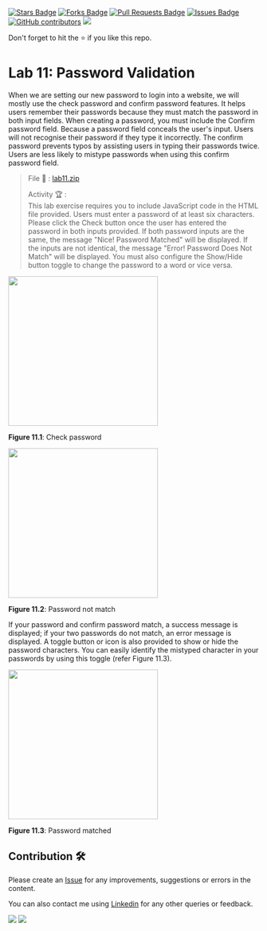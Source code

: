 <a href="https://github.com/drshahizan/learn-php/stargazers"><img src="https://img.shields.io/github/stars/drshahizan/learn-php" alt="Stars Badge"/></a>
<a href="https://github.com/drshahizan/learn-php/network/members"><img src="https://img.shields.io/github/forks/drshahizan/learn-php" alt="Forks Badge"/></a>
<a href="https://github.com/drshahizan/learn-php/pulls"><img src="https://img.shields.io/github/issues-pr/drshahizan/learn-php" alt="Pull Requests Badge"/></a>
<a href="https://github.com/drshahizan/learn-php/issues"><img src="https://img.shields.io/github/issues/drshahizan/learn-php" alt="Issues Badge"/></a>
<a href="https://github.com/drshahizan/learn-php/graphs/contributors"><img alt="GitHub contributors" src="https://img.shields.io/github/contributors/drshahizan/learn-php?color=2b9348"></a>
![](https://visitor-badge.glitch.me/badge?page_id=drshahizan/learn-php)

Don't forget to hit the :star: if you like this repo.

# Lab 11: Password Validation

When we are setting our new password to login into a website, we will mostly use the check password and confirm password features. It helps users remember their passwords because they must match the password in both input fields. When creating a password, you must include the Confirm password field. Because a password field conceals the user's input. Users will not recognise their password if they type it incorrectly. The confirm password prevents typos by assisting users in typing their passwords twice. Users are less likely to mistype passwords when using this confirm password field.

> File 📁 : [lab11.zip](./download/lab11.zip?raw=true)
> 
> Activity 🏆 :<br>
> This lab exercise requires you to include JavaScript code in the HTML file provided. Users must enter a password of at least six characters. Please click the Check button once the user has entered the password in both inputs provided. If both password inputs are the same, the message "Nice! Password Matched" will be displayed. If the inputs are not identical, the message "Error! Password Does Not Match" will be displayed. You must also configure the Show/Hide button toggle to change the password to a word or vice versa.
> 

<img src="./download/l11int-a.png" width="300" />

**Figure 11.1**: Check password

<img src="./download/l11int-b.png" width="300" />

**Figure 11.2**: Password not match

If your password and confirm password match, a success message is displayed; if your two passwords do not match, an error message is displayed. A toggle button or icon is also provided to show or hide the password characters. You can easily identify the mistyped character in your passwords by using this toggle (refer Figure 11.3).

<img src="./download/l11int-c.png" width="300" />

**Figure 11.3**: Password matched

## Contribution 🛠️
Please create an [Issue](https://github.com/drshahizan/learn-php/issues) for any improvements, suggestions or errors in the content.

You can also contact me using [Linkedin](https://www.linkedin.com/in/drshahizan/) for any other queries or feedback.

![](https://komarev.com/ghpvc/?username=drshahizan&label=Views&color=0e75b6&style=flat)
![](https://hit.yhype.me/github/profile?user_id=81284918)


